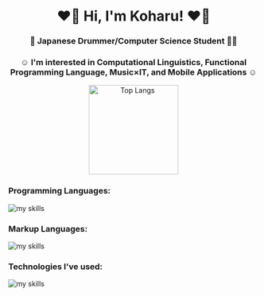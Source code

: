 <h1 align="center">❤️‍🔥 Hi, I'm Koharu! ❤️‍🔥</h1>
<h3 align="center">🥁 Japanese Drummer/Computer Science Student 👩‍💻</h3>
<h3 align="center">☺︎ I'm interested in Computational Linguistics, Functional Programming Language, Music×IT, and Mobile Applications ☺︎</h3>

<p align="center">
<img alt="Top Langs" height="180px" src="https://github-readme-stats.vercel.app/api/top-langs/?username=kohapizza&layout=donut&theme=radical&bg_color=0D1117&hide_border=true" />

</p>

<h3 align="left">Programming Languages:</h3>

<img alt="my skills" src="https://skillicons.dev/icons?theme=dark&perline=8&i=haskell,swift,python,c,java,javascript,php,ocaml" />

<h3 align="left">Markup Languages:</h3>

<img alt="my skills" src="https://skillicons.dev/icons?theme=dark&perline=8&i=html,css" />

<h3 align="left">Technologies I've used:</h3>

<img alt="my skills" src="https://skillicons.dev/icons?theme=dark&perline=8&i=github,wordpress,docker,pr,figma,postgres,django,emacs,jquery,mysql,vscode,blender" />
</p>
